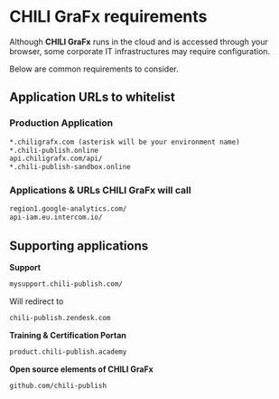 # CHILI GraFx requirements

Although **CHILI GraFx** runs in the cloud and is accessed through your browser, some corporate IT infrastructures may require configuration.

Below are common requirements to consider.

## Application URLs to whitelist

### Production Application

``` html
*.chiligrafx.com (asterisk will be your environment name)
*.chili-publish.online
api.chiligrafx.com/api/
*.chili-publish-sandbox.online
```

### Applications & URLs CHILI GraFx will call

``` html
region1.google-analytics.com/
api-iam.eu.intercom.io/
```

## Supporting applications

**Support**

``` html
mysupport.chili-publish.com/
```
Will redirect to

``` html
chili-publish.zendesk.com
```

**Training & Certification Portan**

``` html
product.chili-publish.academy
```

**Open source elements of CHILI GraFx**

``` html
github.com/chili-publish
```